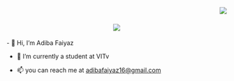 <img align="right" src="https://visitor-badge.laobi.icu/badge?page_id=AdibaFaiyaz.AdibaFaiyaz" />

<h1 align="center">
<!--   <a href="https://git.io/typing-svg"> -->
  <img src="https://readme-typing-svg.demolab.com/?font=Righteous&size=35&center=true&vCenter=true&width=500&height=70&duration=4000&lines=Hi👋;I'm Adiba Faiyaz!" />
  </h1>
- 👋 Hi, I’m Adiba Faiyaz
  
- 🌱 I’m currently a student at VITv
  
- 📫 you can reach me at adibafaiyaz16@gmail.com

<!---
AdibaFaiyaz/AdibaFaiyaz is a ✨ special ✨ repository because its `README.md` (this file) appears on your GitHub profile.
You can click the Preview link to take a look at your changes.
--->
